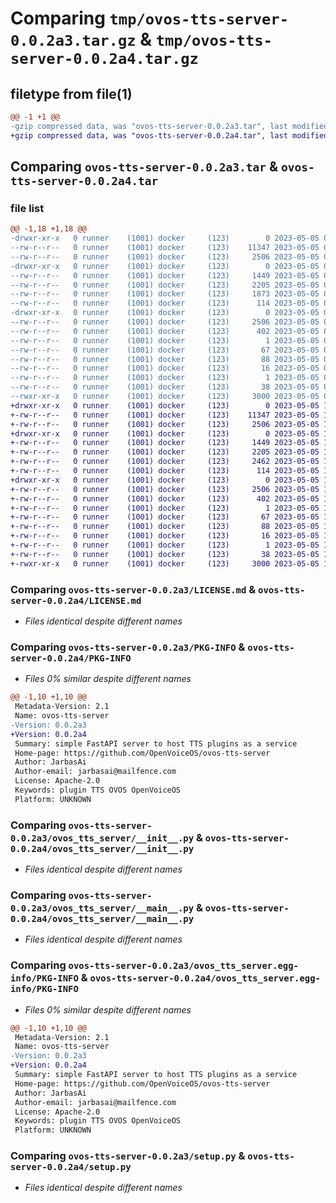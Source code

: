 # Comparing `tmp/ovos-tts-server-0.0.2a3.tar.gz` & `tmp/ovos-tts-server-0.0.2a4.tar.gz`

## filetype from file(1)

```diff
@@ -1 +1 @@
-gzip compressed data, was "ovos-tts-server-0.0.2a3.tar", last modified: Fri May  5 03:15:24 2023, max compression
+gzip compressed data, was "ovos-tts-server-0.0.2a4.tar", last modified: Fri May  5 16:11:31 2023, max compression
```

## Comparing `ovos-tts-server-0.0.2a3.tar` & `ovos-tts-server-0.0.2a4.tar`

### file list

```diff
@@ -1,18 +1,18 @@
-drwxr-xr-x   0 runner    (1001) docker     (123)        0 2023-05-05 03:15:24.657391 ovos-tts-server-0.0.2a3/
--rw-r--r--   0 runner    (1001) docker     (123)    11347 2023-05-05 03:15:23.000000 ovos-tts-server-0.0.2a3/LICENSE.md
--rw-r--r--   0 runner    (1001) docker     (123)     2506 2023-05-05 03:15:24.657391 ovos-tts-server-0.0.2a3/PKG-INFO
-drwxr-xr-x   0 runner    (1001) docker     (123)        0 2023-05-05 03:15:24.657391 ovos-tts-server-0.0.2a3/ovos_tts_server/
--rw-r--r--   0 runner    (1001) docker     (123)     1449 2023-05-05 03:15:23.000000 ovos-tts-server-0.0.2a3/ovos_tts_server/__init__.py
--rw-r--r--   0 runner    (1001) docker     (123)     2205 2023-05-05 03:15:23.000000 ovos-tts-server-0.0.2a3/ovos_tts_server/__main__.py
--rw-r--r--   0 runner    (1001) docker     (123)     1873 2023-05-05 03:15:23.000000 ovos-tts-server-0.0.2a3/ovos_tts_server/gradio_app.py
--rw-r--r--   0 runner    (1001) docker     (123)      114 2023-05-05 03:15:23.000000 ovos-tts-server-0.0.2a3/ovos_tts_server/version.py
-drwxr-xr-x   0 runner    (1001) docker     (123)        0 2023-05-05 03:15:24.657391 ovos-tts-server-0.0.2a3/ovos_tts_server.egg-info/
--rw-r--r--   0 runner    (1001) docker     (123)     2506 2023-05-05 03:15:24.000000 ovos-tts-server-0.0.2a3/ovos_tts_server.egg-info/PKG-INFO
--rw-r--r--   0 runner    (1001) docker     (123)      402 2023-05-05 03:15:24.000000 ovos-tts-server-0.0.2a3/ovos_tts_server.egg-info/SOURCES.txt
--rw-r--r--   0 runner    (1001) docker     (123)        1 2023-05-05 03:15:24.000000 ovos-tts-server-0.0.2a3/ovos_tts_server.egg-info/dependency_links.txt
--rw-r--r--   0 runner    (1001) docker     (123)       67 2023-05-05 03:15:24.000000 ovos-tts-server-0.0.2a3/ovos_tts_server.egg-info/entry_points.txt
--rw-r--r--   0 runner    (1001) docker     (123)       88 2023-05-05 03:15:24.000000 ovos-tts-server-0.0.2a3/ovos_tts_server.egg-info/requires.txt
--rw-r--r--   0 runner    (1001) docker     (123)       16 2023-05-05 03:15:24.000000 ovos-tts-server-0.0.2a3/ovos_tts_server.egg-info/top_level.txt
--rw-r--r--   0 runner    (1001) docker     (123)        1 2023-05-05 03:15:24.000000 ovos-tts-server-0.0.2a3/ovos_tts_server.egg-info/zip-safe
--rw-r--r--   0 runner    (1001) docker     (123)       38 2023-05-05 03:15:24.657391 ovos-tts-server-0.0.2a3/setup.cfg
--rwxr-xr-x   0 runner    (1001) docker     (123)     3000 2023-05-05 03:15:23.000000 ovos-tts-server-0.0.2a3/setup.py
+drwxr-xr-x   0 runner    (1001) docker     (123)        0 2023-05-05 16:11:31.344123 ovos-tts-server-0.0.2a4/
+-rw-r--r--   0 runner    (1001) docker     (123)    11347 2023-05-05 16:11:30.000000 ovos-tts-server-0.0.2a4/LICENSE.md
+-rw-r--r--   0 runner    (1001) docker     (123)     2506 2023-05-05 16:11:31.344123 ovos-tts-server-0.0.2a4/PKG-INFO
+drwxr-xr-x   0 runner    (1001) docker     (123)        0 2023-05-05 16:11:31.344123 ovos-tts-server-0.0.2a4/ovos_tts_server/
+-rw-r--r--   0 runner    (1001) docker     (123)     1449 2023-05-05 16:11:30.000000 ovos-tts-server-0.0.2a4/ovos_tts_server/__init__.py
+-rw-r--r--   0 runner    (1001) docker     (123)     2205 2023-05-05 16:11:30.000000 ovos-tts-server-0.0.2a4/ovos_tts_server/__main__.py
+-rw-r--r--   0 runner    (1001) docker     (123)     2462 2023-05-05 16:11:30.000000 ovos-tts-server-0.0.2a4/ovos_tts_server/gradio_app.py
+-rw-r--r--   0 runner    (1001) docker     (123)      114 2023-05-05 16:11:30.000000 ovos-tts-server-0.0.2a4/ovos_tts_server/version.py
+drwxr-xr-x   0 runner    (1001) docker     (123)        0 2023-05-05 16:11:31.344123 ovos-tts-server-0.0.2a4/ovos_tts_server.egg-info/
+-rw-r--r--   0 runner    (1001) docker     (123)     2506 2023-05-05 16:11:31.000000 ovos-tts-server-0.0.2a4/ovos_tts_server.egg-info/PKG-INFO
+-rw-r--r--   0 runner    (1001) docker     (123)      402 2023-05-05 16:11:31.000000 ovos-tts-server-0.0.2a4/ovos_tts_server.egg-info/SOURCES.txt
+-rw-r--r--   0 runner    (1001) docker     (123)        1 2023-05-05 16:11:31.000000 ovos-tts-server-0.0.2a4/ovos_tts_server.egg-info/dependency_links.txt
+-rw-r--r--   0 runner    (1001) docker     (123)       67 2023-05-05 16:11:31.000000 ovos-tts-server-0.0.2a4/ovos_tts_server.egg-info/entry_points.txt
+-rw-r--r--   0 runner    (1001) docker     (123)       88 2023-05-05 16:11:31.000000 ovos-tts-server-0.0.2a4/ovos_tts_server.egg-info/requires.txt
+-rw-r--r--   0 runner    (1001) docker     (123)       16 2023-05-05 16:11:31.000000 ovos-tts-server-0.0.2a4/ovos_tts_server.egg-info/top_level.txt
+-rw-r--r--   0 runner    (1001) docker     (123)        1 2023-05-05 16:11:31.000000 ovos-tts-server-0.0.2a4/ovos_tts_server.egg-info/zip-safe
+-rw-r--r--   0 runner    (1001) docker     (123)       38 2023-05-05 16:11:31.344123 ovos-tts-server-0.0.2a4/setup.cfg
+-rwxr-xr-x   0 runner    (1001) docker     (123)     3000 2023-05-05 16:11:30.000000 ovos-tts-server-0.0.2a4/setup.py
```

### Comparing `ovos-tts-server-0.0.2a3/LICENSE.md` & `ovos-tts-server-0.0.2a4/LICENSE.md`

 * *Files identical despite different names*

### Comparing `ovos-tts-server-0.0.2a3/PKG-INFO` & `ovos-tts-server-0.0.2a4/PKG-INFO`

 * *Files 0% similar despite different names*

```diff
@@ -1,10 +1,10 @@
 Metadata-Version: 2.1
 Name: ovos-tts-server
-Version: 0.0.2a3
+Version: 0.0.2a4
 Summary: simple FastAPI server to host TTS plugins as a service
 Home-page: https://github.com/OpenVoiceOS/ovos-tts-server
 Author: JarbasAi
 Author-email: jarbasai@mailfence.com
 License: Apache-2.0
 Keywords: plugin TTS OVOS OpenVoiceOS
 Platform: UNKNOWN
```

### Comparing `ovos-tts-server-0.0.2a3/ovos_tts_server/__init__.py` & `ovos-tts-server-0.0.2a4/ovos_tts_server/__init__.py`

 * *Files identical despite different names*

### Comparing `ovos-tts-server-0.0.2a3/ovos_tts_server/__main__.py` & `ovos-tts-server-0.0.2a4/ovos_tts_server/__main__.py`

 * *Files identical despite different names*

### Comparing `ovos-tts-server-0.0.2a3/ovos_tts_server.egg-info/PKG-INFO` & `ovos-tts-server-0.0.2a4/ovos_tts_server.egg-info/PKG-INFO`

 * *Files 0% similar despite different names*

```diff
@@ -1,10 +1,10 @@
 Metadata-Version: 2.1
 Name: ovos-tts-server
-Version: 0.0.2a3
+Version: 0.0.2a4
 Summary: simple FastAPI server to host TTS plugins as a service
 Home-page: https://github.com/OpenVoiceOS/ovos-tts-server
 Author: JarbasAi
 Author-email: jarbasai@mailfence.com
 License: Apache-2.0
 Keywords: plugin TTS OVOS OpenVoiceOS
 Platform: UNKNOWN
```

### Comparing `ovos-tts-server-0.0.2a3/setup.py` & `ovos-tts-server-0.0.2a4/setup.py`

 * *Files identical despite different names*

